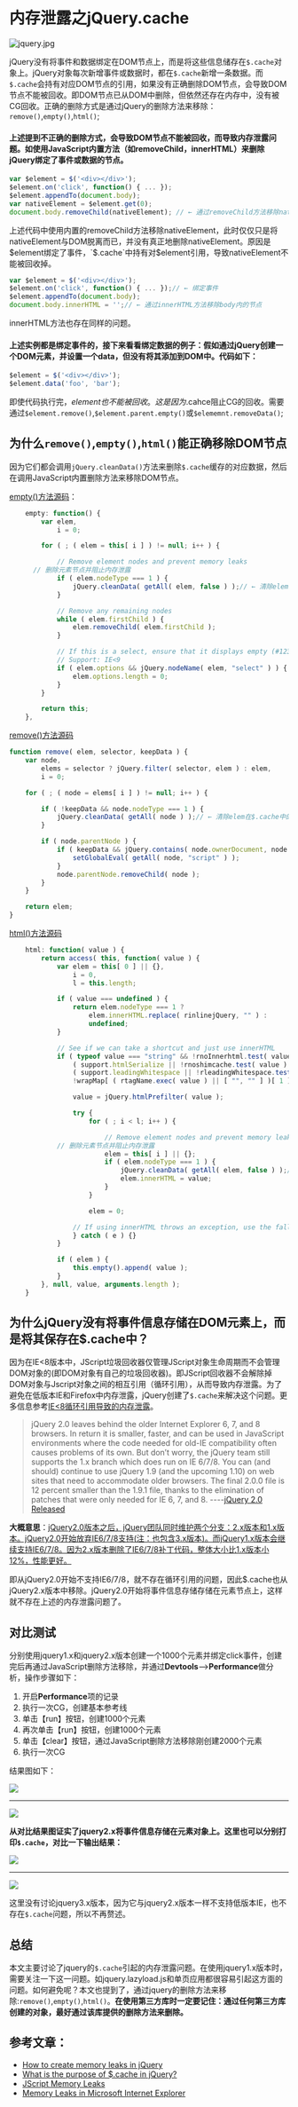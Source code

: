 # 内存泄露之jQuery.cache


![jquery.jpg](./images/jquery.jpg)

jQuery没有将事件和数据绑定在DOM节点上，而是将这些信息储存在`$.cache`对象上。jQuery对象每次新增事件或数据时，都在`$.cache`新增一条数据。而`$.cache`会持有对应DOM节点的引用，如果没有正确删除DOM节点，会导致DOM节点不能被回收。即DOM节点已从DOM中删除，但依然还存在内存中，没有被CG回收。正确的删除方式是通过jQuery的删除方法来移除：`remove()`,`empty()`,`html()`;

#### 上述提到不正确的删除方式，会导致DOM节点不能被回收，而导致内存泄露问题。如使用JavaScript内置方法（如removeChild，innerHTML）来删除jQuery绑定了事件或数据的节点。

```js
var $element = $('<div></div>');
$element.on('click', function() { ... });
$element.appendTo(document.body); 
var nativeElement = $element.get(0);
document.body.removeChild(nativeElement); // ← 通过removeChild方法移除nativeElement
```

上述代码中使用内置的removeChild方法移除nativeElement，此时仅仅只是将nativeElement与DOM脱离而已，并没有真正地删除nativeElement。原因是$element绑定了事件，`$.cache`中持有对$element引用，导致nativeElement不能被回收掉。

```js
var $element = $('<div></div>');
$element.on('click', function() { ... });// ← 绑定事件
$element.appendTo(document.body);
document.body.innerHTML = '';// ← 通过innerHTML方法移除body内的节点
```
innerHTML方法也存在同样的问题。


#### 上述实例都是绑定事件的，接下来看看绑定数据的例子：假如通过jQuery创建一个DOM元素，并设置一个data，但没有将其添加到DOM中。代码如下：

```js
$element = $('<div></div>');
$element.data('foo', 'bar');
```

即使代码执行完，$element也不能被回收。这是因为$.cahce阻止CG的回收。需要通过`$element.remove()`,`$element.parent.empty()`或`$elememnt.removeData()`;


## 为什么`remove()`,`empty()`,`html()`能正确移除DOM节点
因为它们都会调用`jQuery.cleanData()`方法来删除`$.cache`缓存的对应数据，然后在调用JavaScript内置删除方法来移除DOM节点。

[empty()方法源码](https://github.com/jquery/jquery/blob/1.12-stable/src/manipulation.js#L461)：

```js
	empty: function() {
		var elem,
			i = 0;

		for ( ; ( elem = this[ i ] ) != null; i++ ) {

			// Remove element nodes and prevent memory leaks 
      // 删除元素节点并阻止内存泄露
			if ( elem.nodeType === 1 ) {
				jQuery.cleanData( getAll( elem, false ) );// ← 清除elem在$.cache中的数据，释放掉$.cache对elem的引用
			}

			// Remove any remaining nodes
			while ( elem.firstChild ) {
				elem.removeChild( elem.firstChild );
			}

			// If this is a select, ensure that it displays empty (#12336)
			// Support: IE<9
			if ( elem.options && jQuery.nodeName( elem, "select" ) ) {
				elem.options.length = 0;
			}
		}

		return this;
	},

```

[remove()方法源码](https://github.com/jquery/jquery/blob/1.12-stable/src/manipulation.js#L265)

```js
function remove( elem, selector, keepData ) {
	var node,
		elems = selector ? jQuery.filter( selector, elem ) : elem,
		i = 0;

	for ( ; ( node = elems[ i ] ) != null; i++ ) {

		if ( !keepData && node.nodeType === 1 ) {
			jQuery.cleanData( getAll( node ) );// ← 清除elem在$.cache中的数据，释放掉$.cache对elem的引用
		}

		if ( node.parentNode ) {
			if ( keepData && jQuery.contains( node.ownerDocument, node ) ) {
				setGlobalEval( getAll( node, "script" ) );
			}
			node.parentNode.removeChild( node );
		}
	}

	return elem;
}
```

[html()方法源码](https://github.com/jquery/jquery/blob/1.12-stable/src/manipulation.js#L496)
```js
	html: function( value ) {
		return access( this, function( value ) {
			var elem = this[ 0 ] || {},
				i = 0,
				l = this.length;

			if ( value === undefined ) {
				return elem.nodeType === 1 ?
					elem.innerHTML.replace( rinlinejQuery, "" ) :
					undefined;
			}

			// See if we can take a shortcut and just use innerHTML
			if ( typeof value === "string" && !rnoInnerhtml.test( value ) &&
				( support.htmlSerialize || !rnoshimcache.test( value )  ) &&
				( support.leadingWhitespace || !rleadingWhitespace.test( value ) ) &&
				!wrapMap[ ( rtagName.exec( value ) || [ "", "" ] )[ 1 ].toLowerCase() ] ) {

				value = jQuery.htmlPrefilter( value );

				try {
					for ( ; i < l; i++ ) {

						// Remove element nodes and prevent memory leaks
            // 删除元素节点并阻止内存泄露
						elem = this[ i ] || {};
						if ( elem.nodeType === 1 ) {
							jQuery.cleanData( getAll( elem, false ) );// ← 清除elem在$.cache中的数据，释放掉$.cache对elem的引用
							elem.innerHTML = value;
						}
					}

					elem = 0;

				// If using innerHTML throws an exception, use the fallback method
				} catch ( e ) {}
			}

			if ( elem ) {
				this.empty().append( value );
			}
		}, null, value, arguments.length );
	}
```

## 为什么jQuery没有将事件信息存储在DOM元素上，而是将其保存在$.cache中？

因为在IE<8版本中，JScript垃圾回收器仅管理JScript对象生命周期而不会管理DOM对象的(即DOM对象有自己的垃圾回收器)。即JScript回收器不会解除掉DOM对象与Jscript对象之间的相互引用（循环引用），从而导致内存泄露。为了避免在低版本IE和Firefox中内存泄露，jQuery创建了`$.cache`来解决这个问题。更多信息参考[IE<8循环引用导致的内存泄露](https://github.com/zhansingsong/js-leakage-patterns/blob/master/IE%3C8%E5%BE%AA%E7%8E%AF%E5%BC%95%E7%94%A8%E5%AF%BC%E8%87%B4%E7%9A%84%E5%86%85%E5%AD%98%E6%B3%84%E9%9C%B2/IE%3C8%E5%BE%AA%E7%8E%AF%E5%BC%95%E7%94%A8%E5%AF%BC%E8%87%B4%E7%9A%84%E5%86%85%E5%AD%98%E6%B3%84%E9%9C%B2.md)。


>  jQuery 2.0 leaves behind the older Internet Explorer 6, 7, and 8 browsers. In return it is smaller, faster, and can be used in JavaScript environments where the code needed for old-IE compatibility often causes problems of its own. But don’t worry, the jQuery team still supports the 1.x branch which does run on IE 6/7/8. You can (and should) continue to use jQuery 1.9 (and the upcoming 1.10) on web sites that need to accommodate older browsers. The final 2.0.0 file is 12 percent smaller than the 1.9.1 file, thanks to the elimination of patches that were only needed for IE 6, 7, and 8. ----[jQuery 2.0 Released](http://blog.jquery.com/2013/04/18/jquery-2-0-released/)

**大概意思**：<u>jQuery2.0版本之后，jQuery团队同时维护两个分支：2.x版本和1.x版本。jQuery2.0开始放弃IE6/7/8支持(注：也包含3.x版本)。而jQuery1.x版本会继续支持IE6/7/8。因为2.x版本删除了IE6/7/8补丁代码，整体大小比1.x版本小12%，性能更好。</u>

即从jQuery2.0开始不支持IE6/7/8，就不存在循环引用的问题，因此$.cache也从jQuery2.x版本中移除。jQuery2.0开始将事件信息存储存储在元素节点上，这样就不存在上述的内存泄露问题了。

## 对比测试
分别使用jquery1.x和jquery2.x版本创建一个1000个元素并绑定click事件，创建完后再通过JavaScript删除方法移除，并通过**Devtools**-->**Performance**做分析，操作步骤如下：
  1. 开启**Performance**项的记录
  2. 执行一次CG，创建基本参考线
  3. 单击【run】按钮，创建1000个元素
  4. 再次单击【run】按钮，创建1000个元素
  5. 单击【clear】按钮，通过JavaScript删除方法移除刚创建2000个元素
  6. 执行一次CG

结果图如下：

![](./images/jquery1_x.png)

----

![](./images/jquery2_x.png)






**从对比结果图证实了jquery2.x将事件信息存储在元素对象上。这里也可以分别打印`$.cache`，对比一下输出结果：**

![](./images/jquery_cache_1_x.png)

----

![](./images/jquery_cache_2_x.png)


这里没有讨论jquery3.x版本，因为它与jquery2.x版本一样不支持低版本IE，也不存在`$.cache`问题，所以不再赘述。

## 总结

本文主要讨论了jquery的`$.cache`引起的内存泄露问题。在使用jquery1.x版本时，需要关注一下这一问题。如jquery.lazyload.js和单页应用都很容易引起这方面的问题。如何避免呢？本文也提到了，通过jquery的删除方法来移除:`remove()`,`empty()`,`html()`。**在使用第三方库时一定要记住：通过任何第三方库创建的对象，最好通过该库提供的删除方法来删除。**


## 参考文章：

- [How to create memory leaks in jQuery](https://makandracards.com/makandra/31325-how-to-create-memory-leaks-in-jquery)
- [What is the purpose of $.cache in jQuery?](https://stackoverflow.com/questions/9304768/what-is-the-purpose-of-cache-in-jquery)
- [JScript Memory Leaks](http://www.crockford.com/javascript/memory/leak.html)
- [Memory Leaks in Microsoft Internet Explorer](http://isaacschlueter.com/2006/10/msie-memory-leaks/)
